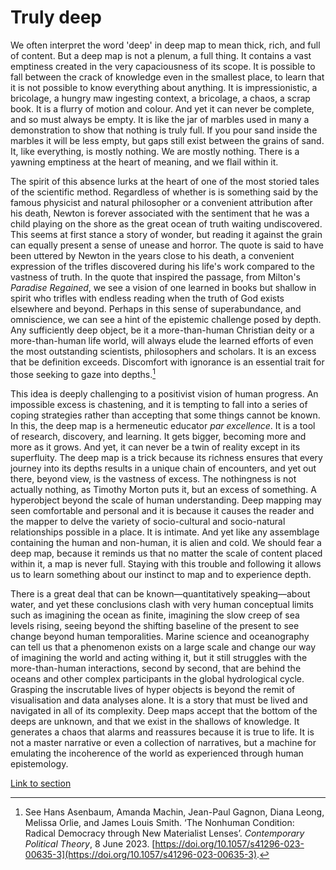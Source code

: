 # Truly deep

We often interpret the word 'deep' in deep map to mean thick, rich, and full of content. But a deep map is not a plenum, a full thing. It contains a vast emptiness created in the very capaciousness of its scope. It is possible to fall between the crack of knowledge even in the smallest place, to learn that it is not possible to know everything about anything. It is impressionistic, a bricolage, a hungry maw ingesting context, a bricolage, a chaos, a scrap book. It is a flurry of motion and colour. And yet it can never be complete, and so must always be empty. It is like the jar of marbles used in many a demonstration to show that nothing is truly full. If you pour sand inside the marbles it will be less empty, but gaps still exist between the grains of sand. It, like everything, is mostly nothing. We are mostly nothing. There is a yawning emptiness at the heart of meaning, and we flail within it.

The spirit of this absence lurks at the heart of one of the most storied tales of the scientific method. Regardless of whether is is something said by the famous physicist and natural philosopher or a convenient attribution after his death, Newton is forever associated with the sentiment that he was a child playing on the shore as the great ocean of truth waiting undiscovered. This seems at first stance a story of wonder, but reading it against the grain can equally present a sense of unease and horror. The quote is said to have been uttered by Newton in the years close to his death, a convenient expression of the trifles discovered during his life's work compared to the vastness of truth. In the quote that inspired the passage, from Milton's *Paradise Regained*, we see a vision of one learned in books but shallow in spirit who trifles with endless reading when the truth of God exists elsewhere and beyond. Perhaps in this sense of superabundance, and omniscience, we can see a hint of the epistemic challenge posed by depth. Any sufficiently deep object, be it a more-than-human Christian deity or a more-than-human life world, will always elude the learned efforts of even the most outstanding scientists, philosophers and scholars. It is an excess that be definition exceeds. Discomfort with ignorance is an essential trait for those seeking to gaze into depths.[^1]  

This idea is deeply challenging to a positivist vision of human progress. An impossible excess is chastening, and it is tempting to fall into a series of coping strategies rather than accepting that some things cannot be known. In this, the deep map is a hermeneutic educator *par excellence*. It is a tool of research, discovery, and learning. It gets bigger, becoming more and more as it grows. And yet, it can never be a twin of reality except in its superfluity. The deep map is a trick because its richness ensures that every journey into its depths results in a unique chain of encounters, and yet out there, beyond view, is the vastness of excess. The nothingness is not actually nothing, as Timothy Morton puts it, but an excess of something. A hyperobject beyond the scale of human understanding. Deep mapping may seen comfortable and personal and it is because it causes the reader and the mapper to delve the variety of socio-cultural and socio-natural relationships possible in a place. It is intimate. And yet like any assemblage containing the human and non-human, it is alien and cold. We should fear a deep map, because it reminds us that no matter the scale of content placed within it, a map is never full. Staying with this trouble and following it allows us to learn something about our instinct to map and to experience depth.

There is a great deal that can be known—quantitatively speaking—about water, and yet these conclusions clash with very human conceptual limits such as imagining the ocean as finite, imagining the slow creep of sea levels rising, seeing beyond the shifting baseline of the present to see change beyond human temporalities. Marine science and oceanography can tell us that a phenomenon exists on a large scale and change our way of imagining the world and acting withing it, but it still struggles with the more-than-human interactions, second by second, that are behind the oceans and other complex participants in the global hydrological cycle. Grasping the inscrutable lives of hyper objects is beyond the remit of visualisation and data analyses alone. It is a story that must be lived and navigated in all of its complexity. Deep maps accept that the bottom of the deeps are unknown, and that we exist in the shallows of knowledge. It generates a chaos that alarms and reassures because it is true to life. It is not a master narrative or even a collection of narratives, but a machine for emulating the incoherence of the world as experienced through human epistemology.

[Link to section](https://www.juncture-digital.org/deepmapsbluehumanities/Deep-Maps-Blue-Humanities/Truly%20Deep)

[^1]: See Hans Asenbaum, Amanda Machin, Jean-Paul Gagnon, Diana Leong, Melissa Orlie, and James Louis Smith. ‘The Nonhuman Condition: Radical Democracy through New Materialist Lenses’. _Contemporary Political Theory_, 8 June 2023. [https://doi.org/10.1057/s41296-023-00635-3](https://doi.org/10.1057/s41296-023-00635-3).